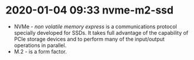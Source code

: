 # 2020-01-04 09:33 nvme-m2-ssd

* NVMe - _non volatile memory express_ is a communications protocol
specially developed for SSDs. It takes full advantage of the capability
of PCIe storage devices and to perform many of the input/output
operations in parallel.
* M.2 - is a form factor.
